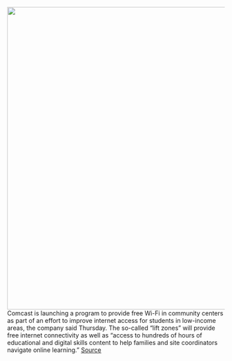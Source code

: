 <img src='https://cdn.vox-cdn.com/thumbor/-xGlVIVWtcW7zzjiQvs8EDccrAw=/0x0:640x427/1200x800/filters:focal(269x163:371x265)/cdn.vox-cdn.com/uploads/chorus_image/image/67422443/comcast_lift_zones_image_2.0.jpeg' width='700px' /><br/>
Comcast is launching a program to provide free Wi-Fi in community centers as part of an effort to improve internet access for students in low-income areas, the company said Thursday. The so-called “lift zones” will provide free internet connectivity as well as “access to hundreds of hours of educational and digital skills content to help families and site coordinators navigate online learning.”
<a href='https://www.theverge.com/2020/9/17/21441222/comcast-wifi-community-centers-low-income-students'> Source <a/>